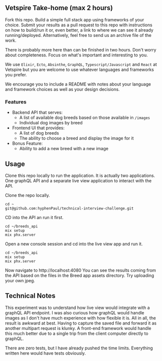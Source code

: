 ## Vetspire Take-home (max 2 hours)

Fork this repo. Build a simple full stack app using frameworks of your choice. Submit your results as a pull request
to this repo with instructions on how to build/run it or, even better, a link to where we can see it already
running/deployed. Alternatively, feel free to send us an archive file of the work.

There is probably more here than can be finished in two hours. Don't worry about completeness. Focus on what's 
important and interesting to you.   

We use `Elixir`, `Ecto`, `Absinthe`, `GraphQL`, `Typescript/Javascript` and `React` at Vetspire but you are welcome to use 
whatever languages and frameworks you prefer.

We encourage you to include a README with notes about your language and framework choices as well as your design 
decisions.

### Features
- Backend API that serves:
    - A list of available dog breeds based on those available in `/images`
    - Individual dog images by breed
- Frontend UI that provides:
    - A list of dog breeds
    - The ability to choose a breed and display the image for it
- Bonus Feature:
  - Ability to add a new breed with a new image


## Usage

Clone this repo locally to run the application. It is actually two applications. One graphQL API and a separate
live view application to interact with the API.

Clone the repo locally.

```
cd ~
git@github.com:hyphenPaul/technical-interview-challenge.git
```

CD into the API an run it first.

```
cd ~/breeds_api
mix setup
mix phx.server
```

Open a new console session and cd into the live view app and run it.

```
cd ~/breeds_api
mix setup
mix phx.server
```

Now navigate to http://localhost:4080
You can see the results coming from the API based on the files in the Breed app assets directory. Try uploading your own jpeg.


## Technical Notes

This experiment was to understand how live view would integrate with a graphQL API
endpoint. I was also curious how graphQL would handle images as I don't have much experience
with how flexible it is. All in all, the result is awkward at best. Having to 
capture the saved file and forward it as another multipart request is klunky. A front-end framework
would handle this much better due to a single trip from the client computer directly to graphQL.

There are zero tests, but I have already pushed the time limits. Everything written here would have
tests obviously.
